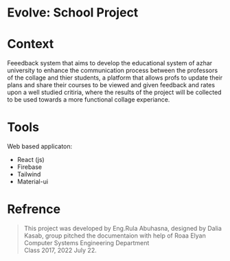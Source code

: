 # Evolve: School Project

# Context 
Feeedback system that aims to develop the educational system of azhar university to enhance the communication process between the professors of the collage and thier students, a platform that allows profs to update their plans and share their courses to be viewed and given feedback and rates upon a well studied critiria, where the results of the project will be collected to be used towards a more functional collage experiance.

# Tools 
Web based applicaton: 
- React (js)
- Firebase 
- Tailwind 
- Material-ui

# Refrence 
> This project was developed by Eng.Rula Abuhasna, designed by Dalia Kasab, group pitched the documentaion with help of Roaa Elyan
> Computer Systems Engineering Department  
> Class 2017, 2022 July 22.

